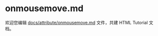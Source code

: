 onmousemove.md
===

欢迎您编辑 <a target="__blank" href="https://github.com/jaywcjlove/html-tutorial/blob/master/docs/attribute/onmousemove.md">docs/attribute/onmousemove.md</a> 文件，共建 HTML Tutorial 文档。